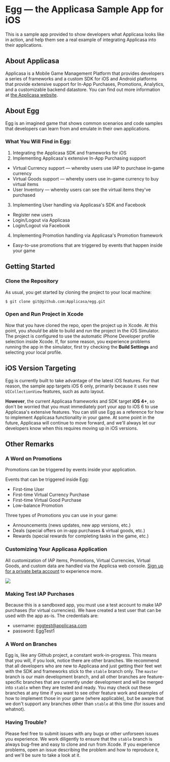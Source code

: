 # Egg &mdash; the Applicasa Sample App for iOS

This is a sample app provided to show developers what Applicasa looks like in action, and help them see a real example of integrating Applicasa into their applications.

## About Applicasa

Applicasa is a Mobile Game Management Platform that provides developers a series of frameworks and a custom SDK for iOS and Android platforms that provide extensive support for In-App Purchases, Promotions, Analytics, and a customizable backend datastore. You can find out more information at [the Applicasa website](http://applicasa.com).

## About Egg

Egg is an imagined game that shows common scenarios and code samples that developers can learn from and emulate in their own applications.

### What You Will Find in Egg:
1. Integrating the Applicasa SDK and frameworks for iOS
2. Implementing Applicasa's extensive In-App Purchasing support
  * Virtual Currency support &mdash; whereby users use IAP to purchase in-game currency
  * Virtual Goods support &mdash; whereby users use in-game currency to buy virtual items
  * User Inventory &mdash; whereby users can see the virtual items they've purchased
3. Implementing User handling via Applicasa's SDK and Facebook
  * Register new users
  * Login/Logout via Applicasa
  * Login/Logout via Facebook
4. Implementing Promotion handling via Applicasa's Promotion framework
  * Easy-to-use promotions that are triggered by events that happen inside your game

## Getting Started

### Clone the Repository

As usual, you get started by cloning the project to your local machine:

```
$ git clone git@github.com:Applicasa/egg.git
```

### Open and Run Project in Xcode

Now that you have cloned the repo, open the project up in Xcode. At this point, you *should* be able to build and run the project in the iOS Simulator. The project is configured to use the automatic iPhone Developer profile selection inside Xcode. If, for some reason, you experience problems running the app in the simulator, first try checking the **Build Settings** and selecting your local profile.

## iOS Version Targeting

Egg is currently built to take advantage of the latest iOS features. For that reason, the sample app targets iOS 6 only, primarily because it uses new ```UICollectionView``` features, such as auto layout.

**However**, the current Applicasa frameworks and SDK target **iOS 4+**, so don't be worried that you must immediately port your app to iOS 6 to use Applicasa's extensive features. You can still use Egg as a reference for how to implement Applicasa functionality in your game. At some point in the future, Applicasa will continue to move forward, and we'll always let our developers know when this requires moving up in iOS versions.

## Other Remarks

### A Word on Promotions

Promotions can be triggered by events inside your application.

Events that can be triggered inside Egg:
* First-time User
* First-time Virtual Currency Purchase
* First-time Virtual Good Purchase
* Low-balance Promotion

Three types of Promotions you can use in your game:
* Announcements (news updates, new app versions, etc.)
* Deals (special offers on in-app purchases & virtual goods, etc.)
* Rewards (special rewards for completing tasks in the game, etc.)

### Customizing Your Applicasa Application

All customization of IAP items, Promotions, Virtual Currencies, Virtual Goods, and custom data are handled via the Applicsa web console. [Sign up for a private beta account](http://applicasa.com/#Register) to experience more.

<img src="https://raw.github.com/Applicasa/egg/stable/readme_imgs/web-console.png"/>

### Making Test IAP Purchases

Because this is a sandboxed app, you must use a test account to make IAP purchases (for virtual currencies). We have created a test user that can be used with the app as-is. The credentials are:

* username: eggtest@applicasa.com
* password: EggTest1

### A Word on Branches

Egg is, like any Github project, a constant work-in-progress. This means that you will, if you look, notice there are other branches. We recommend that all developers who are new to Applicasa and just getting their feet wet with the SDK and frameworks stick to the ```stable``` branch only. The ```master``` branch is our main development branch, and all other branches are feature-specific branches that are currently under development and will be merged into ```stable``` when they are tested and ready. You may check out these branches at any time if you want to see other feature work and examples of how to implement those in your game (where applicable), but be aware that we don't support any branches other than ```stable``` at this time (for issues and whatnot).

### Having Trouble?

Please feel free to submit issues with any bugs or other unforseen issues you experience. We work diligently to ensure that the ```stable``` branch is always bug-free and easy to clone and run from Xcode. If you experience problems, open an issue describing the problem and how to reproduce it, and we'll be sure to take a look at it.

